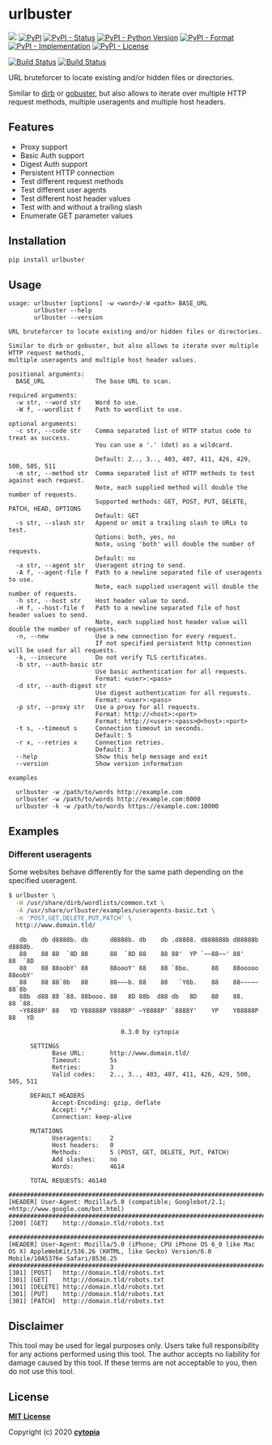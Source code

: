 # urlbuster


[![](https://img.shields.io/badge/code%20style-black-000000.svg)](https://github.com/psf/black)
[![PyPI](https://img.shields.io/pypi/v/urlbuster)](https://pypi.org/project/urlbuster/)
[![PyPI - Status](https://img.shields.io/pypi/status/urlbuster)](https://pypi.org/project/urlbuster/)
[![PyPI - Python Version](https://img.shields.io/pypi/pyversions/urlbuster)](https://pypi.org/project/urlbuster/)
[![PyPI - Format](https://img.shields.io/pypi/format/urlbuster)](https://pypi.org/project/urlbuster/)
[![PyPI - Implementation](https://img.shields.io/pypi/implementation/urlbuster)](https://pypi.org/project/urlbuster/)
[![PyPI - License](https://img.shields.io/pypi/l/urlbuster)](https://pypi.org/project/urlbuster/)

[![Build Status](https://github.com/cytopia/urlbuster/workflows/linting/badge.svg)](https://github.com/cytopia/urlbuster/actions?workflow=linting)
[![Build Status](https://github.com/cytopia/urlbuster/workflows/building/badge.svg)](https://github.com/cytopia/urlbuster/actions?workflow=building)


URL bruteforcer to locate existing and/or hidden files or directories.

Similar to [dirb](http://dirb.sourceforge.net/) or [gobuster](https://github.com/OJ/gobuster), but also allows to iterate over multiple HTTP request methods,
multiple useragents and multiple host headers.


## Features

* Proxy support
* Basic Auth support
* Digest Auth support
* Persistent HTTP connection
* Test different request methods
* Test different user agents
* Test different host header values
* Test with and without a trailing slash
* Enumerate GET parameter values


## Installation
```bash
pip install urlbuster
```

## Usage
```
usage: urlbuster [options] -w <word>/-W <path> BASE_URL
       urlbuster --help
       urlbuster --version

URL bruteforcer to locate existing and/or hidden files or directories.

Similar to dirb or gobuster, but also allows to iterate over multiple HTTP request methods,
multiple useragents and multiple host header values.

positional arguments:
  BASE_URL              The base URL to scan.

required arguments:
  -w str, --word str    Word to use.
  -W f, --wordlist f    Path to wordlist to use.

optional arguments:
  -c str, --code str    Comma separated list of HTTP status code to treat as success.
                        You can use a '.' (dot) as a wildcard.

                        Default: 2.., 3.., 403, 407, 411, 426, 429, 500, 505, 511
  -m str, --method str  Comma separated list of HTTP methods to test against each request.
                        Note, each supplied method will double the number of requests.
                        Supported methods: GET, POST, PUT, DELETE, PATCH, HEAD, OPTIONS
                        Default: GET
  -s str, --slash str   Append or omit a trailing slash to URLs to test.
                        Options: both, yes, no
                        Note, using 'both' will double the number of requests.
                        Default: no
  -a str, --agent str   Useragent string to send.
  -A f, --agent-file f  Path to a newline separated file of useragents to use.
                        Note, each supplied useragent will double the number of requests.
  -h str, --host str    Host header value to send.
  -H f, --host-file f   Path to a newline separated file of host header values to send.
                        Note, each supplied host header value will double the number of requests.
  -n, --new             Use a new connection for every request.
                        If not specified persistent http connection will be used for all requests.
  -k, --insecure        Do not verify TLS certificates.
  -b str, --auth-basic str
                        Use basic authentication for all requests.
                        Format: <user>:<pass>
  -d str, --auth-digest str
                        Use digest authentication for all requests.
                        Format: <user>:<pass>
  -p str, --proxy str   Use a proxy for all requests.
                        Format: http://<host>:<port>
                        Format: http://<user>:<pass>@<host>:<port>
  -t s, --timeout s     Connection timeout in seconds.
                        Default: 5
  -r x, --retries x     Connection retries.
                        Default: 3
  --help                Show this help message and exit
  --version             Show version information

examples

  urlbuster -w /path/to/words http://example.com
  urlbuster -w /path/to/words http://example.com:8000
  urlbuster -k -w /path/to/words https://example.com:10000
```


## Examples

### Different useragents

Some websites behave differently for the same path depending on the specified useragent.

```bash
$ urlbuster \
  -W /usr/share/dirb/wordlists/common.txt \
  -A /usr/share/urlbuster/examples/useragents-basic.txt \
  -m 'POST,GET,DELETE,PUT,PATCH' \
  http://www.domain.tld/
```

```
   db    db d8888b. db      d8888b. db    db .d8888. d888888b d88888b d8888b.
   88    88 88  `8D 88      88  `8D 88    88 88'  YP `~~88~~' 88'     88  `8D
   88    88 88oobY' 88      88oooY' 88    88 `8bo.      88    88ooooo 88oobY'
   88    88 88`8b   88      88~~~b. 88    88   `Y8b.    88    88~~~~~ 88`8b
   88b  d88 88 `88. 88booo. 88   8D 88b  d88 db   8D    88    88.     88 `88.
   ~Y8888P' 88   YD Y88888P Y8888P' ~Y8888P' `8888Y'    YP    Y88888P 88   YD

                               0.3.0 by cytopia

      SETTINGS
            Base URL:       http://www.domain.tld/
            Timeout:        5s
            Retries:        3
            Valid codes:    2.., 3.., 403, 407, 411, 426, 429, 500, 505, 511

      DEFAULT HEADERS
            Accept-Encoding: gzip, deflate
            Accept: */*
            Connection: keep-alive

      MUTATIONS
            Useragents:     2
            Host headers:   0
            Methods:        5 (POST, GET, DELETE, PUT, PATCH)
            Add slashes:    no
            Words:          4614

      TOTAL REQUESTS: 46140

################################################################################
[HEADER] User-Agent: Mozilla/5.0 (compatible; Googlebot/2.1; +http://www.google.com/bot.html)
################################################################################
[200] [GET]    http://domain.tld/robots.txt

################################################################################
[HEADER] User-Agent: Mozilla/5.0 (iPhone; CPU iPhone OS 6_0 like Mac OS X) AppleWebKit/536.26 (KHTML, like Gecko) Version/6.0 Mobile/10A5376e Safari/8536.25
################################################################################
[301] [POST]   http://domain.tld/robots.txt
[301] [GET]    http://domain.tld/robots.txt
[301] [DELETE] http://domain.tld/robots.txt
[301] [PUT]    http://domain.tld/robots.txt
[301] [PATCH]  http://domain.tld/robots.txt
```


## Disclaimer

This tool may be used for legal purposes only. Users take full responsibility for any actions performed using this tool. The author accepts no liability for damage caused by this tool. If these terms are not acceptable to you, then do not use this tool.


## License

**[MIT License](LICENSE.txt)**

Copyright (c) 2020 **[cytopia](https://github.com/cytopia)**
